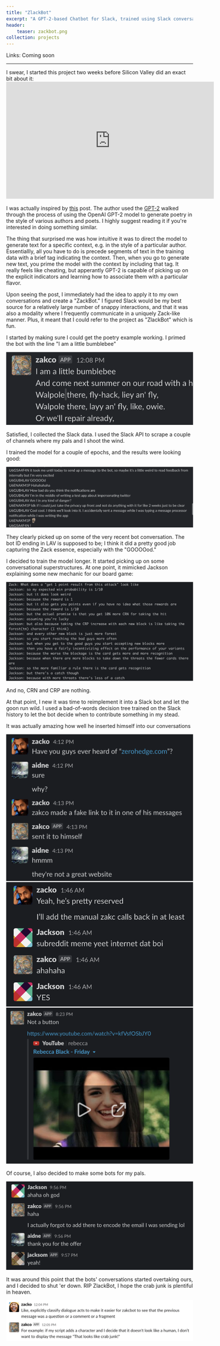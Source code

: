 ```yaml
---
title: "ZlackBot"
excerpt: "A GPT-2-based Chatbot for Slack, trained using Slack conversation history."
header:
    teaser: zackbot.png
collection: projects
---
```

Links: 
Coming soon
<hr>
I swear, I started this project two weeks before Silicon Valley did an exact bit about it:

<iframe width="560" height="315" src="https://www.youtube.com/embed/Y1gFSENorEY" frameborder="0" allow="accelerometer; autoplay; encrypted-media; gyroscope; picture-in-picture" allowfullscreen></iframe>
<br/>

I was actually inspired by [this](https://www.gwern.net/GPT-2) post. The author used the [GPT-2](https://openai.com/blog/better-language-models/) walked through the process of using the OpenAI GPT-2 model to generate poetry in the style of various authors and poets. I highly suggest reading it if you're interested in doing something similar.

The thing that surprised me was how intuitive it was to direct the model to generate text for a specific context, e.g. in the style of a particular author. Essentiallly, all you have to do is precede segments of text in the training data with a brief tag indicating the context. Then, when you go to generate new text, you prime the model with the context by including that tag. It really feels like cheating, but apperantly GPT-2 is capable of picking up on the explicit indicators and learning how to associate them with a particular flavor.

Upon seeing the post, I immediately had the idea to apply it to my own conversations and create a "ZackBot." I figured Slack would be my best source for a relatively large number of snappy interactions, and that it was also a modality where I frequently communicate in a uniquely Zack-like manner. Plus, it meant that I could refer to the project as "ZlackBot" which is fun.

I started by making sure I could get the poetry example working. I primed the bot with the line "I am a little bumblebee"

![bumble buzz](/images/projects/zlackbot/1.png)

Satisfied, I collected the Slack data. I used the Slack API to scrape a couple of channels where my pals and I shoot the wind.

I trained the model for a couple of epochs, and the results were looking good:

![meta](/images/projects/zlackbot/2.png)

They clearly picked up on some of the very recent bot conversation. The bot ID ending in LAV is supposed to be; I think it did a pretty good job capturing the Zack essence, especially with the "GOOOOod."

I decided to train the model longer. It started picking up on some conversational superstructures. At one point, it mimicked Jackson explaining some new mechanic for our board game:

![I think this would be hard to explain in the rules...](/images/projects/zlackbot/3.png)

And no, CRN and CRP are nothing.

At that point, I new it was time to reimplement it into a Slack bot and let the goon run wild. I used a bad-of-words decision tree trained on the Slack history to let the bot decide when to contribute something in my stead.

It was actually amazing how well he inserted himself into our conversations

![I think this would be hard to explain in the rules...](/images/projects/zlackbot/4.png)
<br/>
![Quality taste in conversational topics](/images/projects/zlackbot/5.png)
<br/>
![Yup, that's something I would do.](/images/projects/zlackbot/6.png)

Of course, I also decided to make some bots for my pals.

![INITIATE HUMAN CONVERSATION.](/images/projects/zlackbot/7.png)

It was around this point that the bots' conversations started overtaking ours, and I decided to shut 'er down. RIP ZlackBot, I hope the crab junk is plentiful in heaven.

![Crab...junk.](/images/projects/zlackbot/8.png)






